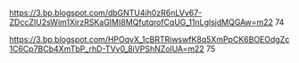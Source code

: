 https://3.bp.blogspot.com/dbGNTU4ih0zR6nLVv67-ZDccZIU2sWim1XirzRSKaGIMI8MQfutqrofCqUG_11nLglsjdMQGAw=m22 74

https://3.bp.blogspot.com/HPOqvX_1cBRTRiwswfK8q5XmPpCK6BOEOdgZc1C6Cp7BCb4XmTbP_rhD-TVv0_8iVPShNZolUA=m22 75
